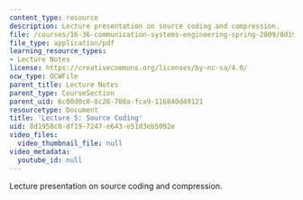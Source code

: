 ```yaml
---
content_type: resource
description: Lecture presentation on source coding and compression.
file: /courses/16-36-communication-systems-engineering-spring-2009/8d1958c0df197247e643e51d3eb5092e_MIT16_36s09_lec05.pdf
file_type: application/pdf
learning_resource_types:
- Lecture Notes
license: https://creativecommons.org/licenses/by-nc-sa/4.0/
ocw_type: OCWFile
parent_title: Lecture Notes
parent_type: CourseSection
parent_uid: 6c00d0c0-8c26-700a-fca9-116840d49121
resourcetype: Document
title: 'Lecture 5: Source Coding'
uid: 8d1958c0-df19-7247-e643-e51d3eb5092e
video_files:
  video_thumbnail_file: null
video_metadata:
  youtube_id: null
---
```

Lecture presentation on source coding and compression.